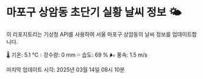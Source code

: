 
# 마포구 상암동 초단기 실황 날씨 정보 🌤️

이 리포지토리는 기상청 API를 사용하여 서울 마포구 상암동의 날씨 정보를 업데이트합니다. 

🌡️ 기온: 5.1 ℃
💧 강수량: 0 mm
💦 습도: 69 %
🌬️ 풍속: 1.5 m/s

마지막 업데이트 시각: 2025년 03월 14일 08시 10분    
